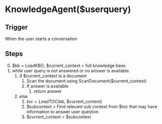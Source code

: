 # KnowledgeAgent($userquery)

## Trigger
When the user starts a conversation

## Steps
0. $kb = LoadKB(); $current_context = full knowledge base
1. while user query is not answered or no answer is available
    1. if $current_context is a document
        1. Scan the document using ScanDocument($current_context)
        2. If answer is available
            1. return answer
    2. else
        1. $toc = LoadTOC($kb, $current_context)
        2. $subcontext = Find relevant sub context from $toc that may have information to answer user question
        3. $current_context = $subcontext